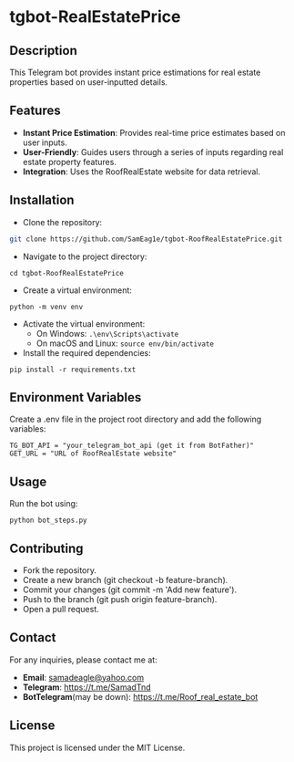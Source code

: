 # tgbot-RealEstatePrice
## Description
This Telegram bot provides instant price estimations for real estate properties based on user-inputted details.
## Features
- **Instant Price Estimation**: Provides real-time price estimates based on user inputs.
- **User-Friendly**: Guides users through a series of inputs regarding real estate property features.
- **Integration**: Uses the RoofRealEstate website for data retrieval.

## Installation
* Clone the repository:
```bash
git clone https://github.com/SamEag1e/tgbot-RoofRealEstatePrice.git
```
* Navigate to the project directory:
```
cd tgbot-RoofRealEstatePrice
```
* Create a virtual environment:
```
python -m venv env
```
* Activate the virtual environment:
  * On Windows: ```.\env\Scripts\activate```
  * On macOS and Linux: ```source env/bin/activate```
* Install the required dependencies:
```
pip install -r requirements.txt
```
## Environment Variables
Create a .env file in the project root directory and add the following variables:
```
TG_BOT_API = "your_telegram_bot_api (get it from BotFather)"
GET_URL = "URL of RoofRealEstate website"
```
## Usage
Run the bot using:
```
python bot_steps.py
```
## Contributing
* Fork the repository.
* Create a new branch (git checkout -b feature-branch).
* Commit your changes (git commit -m 'Add new feature').
* Push to the branch (git push origin feature-branch).
* Open a pull request.
## Contact
For any inquiries, please contact me at:

* **Email**: samadeagle@yahoo.com
* **Telegram**: https://t.me/SamadTnd
* **BotTelegram**(may be down): https://t.me/Roof_real_estate_bot
## License
This project is licensed under the MIT License.
